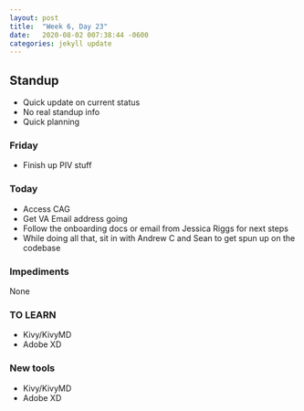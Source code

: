 ```yaml
---
layout: post
title:  "Week 6, Day 23"
date:   2020-08-02 007:38:44 -0600
categories: jekyll update
---
```


## Standup
* Quick update on current status
* No real standup info
* Quick planning

### Friday
* Finish up PIV stuff

### Today
* Access CAG
* Get VA Email address going
* Follow the onboarding docs or email from Jessica Riggs for next steps
* While doing all that, sit in with Andrew C and Sean to get spun up on the codebase

### Impediments
None

### TO LEARN
* Kivy/KivyMD
* Adobe XD

### New tools
* Kivy/KivyMD
* Adobe XD



